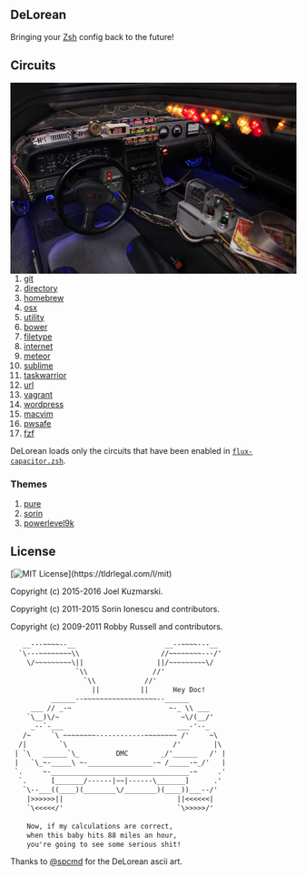 DeLorean
--------

Bringing your [Zsh][] config back to the future!

## Circuits

<img width="666px" align="right" src=".github/DeLorean.jpg"/>

  1. [git][]
  2. [directory][]
  3. [homebrew][]
  4. [osx][]
  5. [utility][]
  6. [bower][]
  7. [filetype][]
  8. [internet][]
  9. [meteor][]
  10. [sublime][]
  11. [taskwarrior][]
  12. [url][]
  13. [vagrant][]
  14. [wordpress][]
  15. [macvim][]
  16. [pwsafe][]
  17. [fzf][]

DeLorean loads only the circuits that have been enabled in [`flux-capacitor.zsh`][].

### Themes

  1. [pure][]
  2. [sorin][]
  3. [powerlevel9k][]

License
-------

[![MIT License](https://img.shields.io/:license-MIT-blue.svg?)](https://tldrlegal.com/l/mit)

Copyright (c) 2015-2016 Joel Kuzmarski.

Copyright (c) 2011-2015 Sorin Ionescu and contributors.

Copyright (c) 2009-2011 Robby Russell and contributors.

```DeLorean
   __---~~~~--__                      __--~~~~---__
  `\---~~~~~~~~\\                    //~~~~~~~~---/'
    \/~~~~~~~~~\||                  ||/~~~~~~~~~\/
                `\\                //'
                  `\\            //'
                    ||          ||      Hey Doc!
          ______--~~~~~~~~~~~~~~~~~~--______
     ___ // _-~                        ~-_ \\ ___
    `\__)\/~                              ~\/(__/'
     _--`-___                            ___-'--_
   /~     `\ ~~~~~~~~------------~~~~~~~~ /'     ~\
  /|        `\                          /'        |\
 | `\   ______`\_         DMC        _/'______   /' |
 |   `\_~-_____\ ~-________________-~ /_____-~_/'   |
 `.     ~-__________________________________-~     .'
  `.      [_______/------|~~|------\_______]      .'
   `\--___((____)(________\/________)(____))___--/'
    |>>>>>>||                            ||<<<<<<|
    `\<<<<</'                            `\>>>>>/'

    Now, if my calculations are correct,
    when this baby hits 88 miles an hour,
    you're going to see some serious shit!
```

Thanks to [@spcmd][] for the DeLorean ascii art.

[Zsh]: http://www.zsh.org
[git]: ZDOTDIR/circuits/git
[directory]: ZDOTDIR/circuits/directory
[homebrew]: ZDOTDIR/circuits/homebrew
[osx]: ZDOTDIR/circuits/osx
[utility]: ZDOTDIR/circuits/utility
[bower]: ZDOTDIR/circuits/bower
[filetype]: ZDOTDIR/circuits/filetype
[internet]: ZDOTDIR/circuits/internet
[meteor]: ZDOTDIR/circuits/meteor
[sublime]: ZDOTDIR/circuits/sublime
[taskwarrior]: ZDOTDIR/circuits/taskwarrior
[url]: ZDOTDIR/circuits/url
[vagrant]: ZDOTDIR/circuits/vagrant
[wordpress]: ZDOTDIR/circuits/wordpress
[macvim]: ZDOTDIR/circuits/macvim
[pwsafe]: ZDOTDIR/circuits/pwsafe
[fzf]: ZDOTDIR/circuits/fzf
[`flux-capacitor.zsh`]: ZDOTDIR/flux-capacitor.zsh 
[pure]: ZDOTDIR/circuits/prompt
[sorin]: ZDOTDIR/circuits/prompt
[powerlevel9k]: ZDOTDIR/circuits/prompt
[@spcmd]: https://github.com/spcmd
